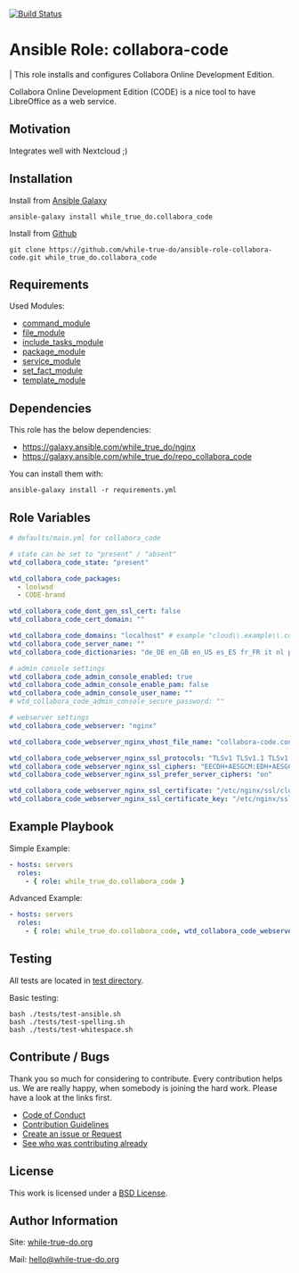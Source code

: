 [![Build Status](https://travis-ci.org/while-true-do/ansible-role-collabora-code.svg?branch=master)](https://travis-ci.org/while-true-do/ansible-role-collabora-code)

# Ansible Role: collabora-code
| This role installs and configures Collabora Online Development Edition.

Collabora Online Development Edition (CODE) is a nice tool to have LibreOffice as a web service.

## Motivation

Integrates well with Nextcloud ;)

## Installation

Install from [Ansible Galaxy](https://galaxy.ansible.com/while_true_do/collabora_code)

```
ansible-galaxy install while_true_do.collabora_code
```

Install from [Github](https://github.com/while-true-do/ansible-role-collabora-code)

```
git clone https://github.com/while-true-do/ansible-role-collabora-code.git while_true_do.collabora_code
```

## Requirements

Used Modules:

-   [command_module](https://docs.ansible.com/ansible/latest/modules/command_module.html)
-   [file_module](https://docs.ansible.com/ansible/latest/modules/file_module.html)
-   [include_tasks_module](https://docs.ansible.com/ansible/latest/modules/include_tasks_module.html)
-   [package_module](https://docs.ansible.com/ansible/latest/modules/package_module.html)
-   [service_module](https://docs.ansible.com/ansible/latest/modules/service_module.html)
-   [set_fact_module](https://docs.ansible.com/ansible/latest/modules/set_fact_module.html)
-   [template_module](https://docs.ansible.com/ansible/latest/modules/template_module.html)

## Dependencies

This role has the below dependencies:

-   <https://galaxy.ansible.com/while_true_do/nginx>
-   <https://galaxy.ansible.com/while_true_do/repo_collabora_code>

You can install them with:

```
ansible-galaxy install -r requirements.yml
```

## Role Variables

```yaml
# defaults/main.yml for collabora_code

# state can be set to "present" / "absent"
wtd_collabora_code_state: "present"

wtd_collabora_code_packages:
  - loolwsd
  - CODE-brand

wtd_collabora_code_dont_gen_ssl_cert: false
wtd_collabora_code_cert_domain: ""

wtd_collabora_code_domains: "localhost" # example "cloud\\.example\\.com\\|nextcloud\\.example\\.org"
wtd_collabora_code_server_name: ""
wtd_collabora_code_dictionaries: "de_DE en_GB en_US es_ES fr_FR it nl pt_BR pt_PT ru"

# admin console settings
wtd_collabora_code_admin_console_enabled: true
wtd_collabora_code_admin_console_enable_pam: false
wtd_collabora_code_admin_console_user_name: ""
# wtd_collabora_code_admin_console_secure_password: ""

# webserver settings
wtd_collabora_code_webserver: "nginx"

wtd_collabora_code_webserver_nginx_vhost_file_name: "collabora-code.conf"

wtd_collabora_code_webserver_nginx_ssl_protocols: "TLSv1 TLSv1.1 TLSv1.2"
wtd_collabora_code_webserver_nginx_ssl_ciphers: "EECDH+AESGCM:EDH+AESGCM:AES256+EECDH:AES256+EDH"
wtd_collabora_code_webserver_nginx_ssl_prefer_server_ciphers: "on"

wtd_collabora_code_webserver_nginx_ssl_certificate: "/etc/nginx/ssl/cloud.example.com.crt"
wtd_collabora_code_webserver_nginx_ssl_certificate_key: "/etc/nginx/ssl/cloud.example.com.key"
```

## Example Playbook

Simple Example:

```yaml
- hosts: servers
  roles:
    - { role: while_true_do.collabora_code }
```

Advanced Example:

```yaml
- hosts: servers
  roles:
    - { role: while_true_do.collabora_code, wtd_collabora_code_webserver_nginx_ssl_certificate: "/etc/nginx/ssl/other.crt", wtd_collabora_code_webserver_nginx_ssl_certificate_key: "/etc/nginx/ssl/other.key" }
```

## Testing

All tests are located in [test directory](./tests/).

Basic testing:

```
bash ./tests/test-ansible.sh
bash ./tests/test-spelling.sh
bash ./tests/test-whitespace.sh
```

## Contribute / Bugs

Thank you so much for considering to contribute. Every contribution helps us.
We are really happy, when somebody is joining the hard work. Please have a look
at the links first.

-   [Code of Conduct](./docs/CODE_OF_CONDUCT.md)
-   [Contribution Guidelines](./docs/CONTRIBUTING.md)
-   [Create an issue or Request](https://github.com/while-true-do/ansible-role-collabora-code/issues)
-   [See who was contributing already](https://github.com/while-true-do/ansible-role-collabora-code/graphs/contributors)

## License

This work is licensed under a [BSD License](https://opensource.org/licenses/BSD-3-Clause).

## Author Information

Site: [while-true-do.org](https://while-true-do.org)

Mail: [hello@while-true-do.org](mailto:hello@while-true-do.org)
